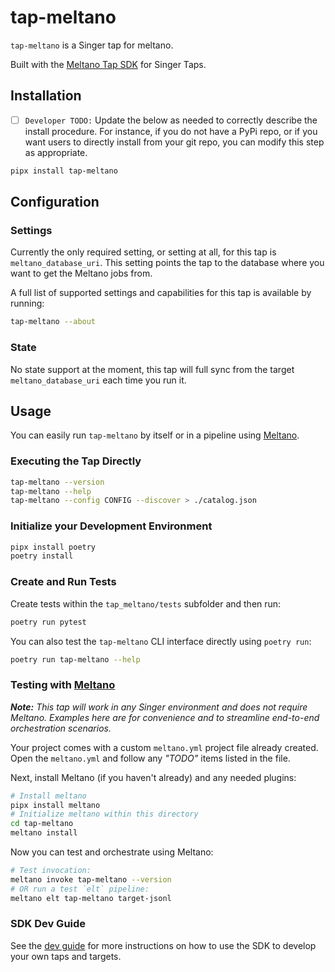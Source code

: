 # tap-meltano

`tap-meltano` is a Singer tap for meltano.

Built with the [Meltano Tap SDK](https://sdk.meltano.com) for Singer Taps.

## Installation

- [ ] `Developer TODO:` Update the below as needed to correctly describe the install procedure. For instance, if you do not have a PyPi repo, or if you want users to directly install from your git repo, you can modify this step as appropriate.

```bash
pipx install tap-meltano
```

## Configuration

### Settings

Currently the only required setting, or setting at all, for this tap is `meltano_database_uri`. This setting points the tap to the database where you want to get the Meltano jobs from.

A full list of supported settings and capabilities for this
tap is available by running:

```bash
tap-meltano --about
```

### State

No state support at the moment, this tap will full sync from the target `meltano_database_uri` each time you run it.

## Usage

You can easily run `tap-meltano` by itself or in a pipeline using [Meltano](https://meltano.com/).

### Executing the Tap Directly

```bash
tap-meltano --version
tap-meltano --help
tap-meltano --config CONFIG --discover > ./catalog.json
```

### Initialize your Development Environment

```bash
pipx install poetry
poetry install
```

### Create and Run Tests

Create tests within the `tap_meltano/tests` subfolder and
  then run:

```bash
poetry run pytest
```

You can also test the `tap-meltano` CLI interface directly using `poetry run`:

```bash
poetry run tap-meltano --help
```

### Testing with [Meltano](https://www.meltano.com)

_**Note:** This tap will work in any Singer environment and does not require Meltano.
Examples here are for convenience and to streamline end-to-end orchestration scenarios._

Your project comes with a custom `meltano.yml` project file already created. Open the `meltano.yml` and follow any _"TODO"_ items listed in
the file.

Next, install Meltano (if you haven't already) and any needed plugins:

```bash
# Install meltano
pipx install meltano
# Initialize meltano within this directory
cd tap-meltano
meltano install
```

Now you can test and orchestrate using Meltano:

```bash
# Test invocation:
meltano invoke tap-meltano --version
# OR run a test `elt` pipeline:
meltano elt tap-meltano target-jsonl
```

### SDK Dev Guide

See the [dev guide](https://sdk.meltano.com/en/latest/dev_guide.html) for more instructions on how to use the SDK to 
develop your own taps and targets.
